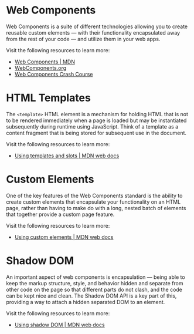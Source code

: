 # Web Components

Web Components is a suite of different technologies allowing you to  create reusable custom elements — with their functionality encapsulated  away from the rest of your code — and utilize them in your web apps.

Visit the following resources to learn more:

- [Web Components | MDN](https://developer.mozilla.org/en-US/docs/Web/Web_Components)
- [WebComponents.org](https://webcomponents.github.io/)
- [Web Components Crash Course](https://www.youtube.com/watch?v=PCWaFLy3VUo)



# HTML Templates

The `<template>` HTML element is a mechanism for  holding HTML that is not to be rendered immediately when a page is  loaded but may be instantiated subsequently during runtime using  JavaScript. Think of a template as a content fragment that is being  stored for subsequent use in the document.

Visit the following resources to learn more:

- [Using templates and slots | MDN web docs](https://developer.mozilla.org/en-US/docs/Web/Web_Components/Using_templates_and_slots)



# Custom Elements

One of the key features of the Web Components standard is the ability to create custom elements that encapsulate your functionality on an  HTML page, rather than having to make do with a long, nested batch of  elements that together provide a custom page feature.

Visit the following resources to learn more:

- [Using custom elements | MDN web docs](https://developer.mozilla.org/en-US/docs/Web/Web_Components/Using_custom_elements)



# Shadow DOM

An important aspect of web components is encapsulation — being able  to keep the markup structure, style, and behavior hidden and separate  from other code on the page so that different parts do not clash, and  the code can be kept nice and clean. The Shadow DOM API is a key part of this, providing a way to attach a hidden separated DOM to an element.

Visit the following resources to learn more:

- [Using shadow DOM | MDN web docs](https://developer.mozilla.org/en-US/docs/Web/Web_Components/Using_shadow_DOM)